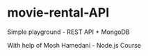 # movie-rental-API
Simple playground - REST API + MongoDB

With help of Mosh Hamedani - Node.js Course
